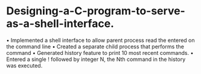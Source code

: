 # Designing-a-C-program-to-serve-as-a-shell-interface.
• Implemented a shell interface to allow parent process read the entered on the command line
• Created a separate child process that performs the command
• Generated history feature to print 10 most recent commands.
• Entered a single ! followed by integer N, the Nth command in the history was executed.
